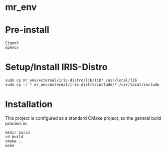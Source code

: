 # mr_env

Pre-install
===========
    
    Eigen3
    opencv

Setup/Install IRIS-Distro
=========================

    sudo cp mr_env/external/iris-distro/lib/lib* /usr/local/lib
    sudo cp -r * mr_env/external/iris-distro/include/* /usr/local/include
    

Installation
============

This project is configured as a standard CMake project, so the general build process is:

	mkdir build
	cd build
	cmake ..
	make


